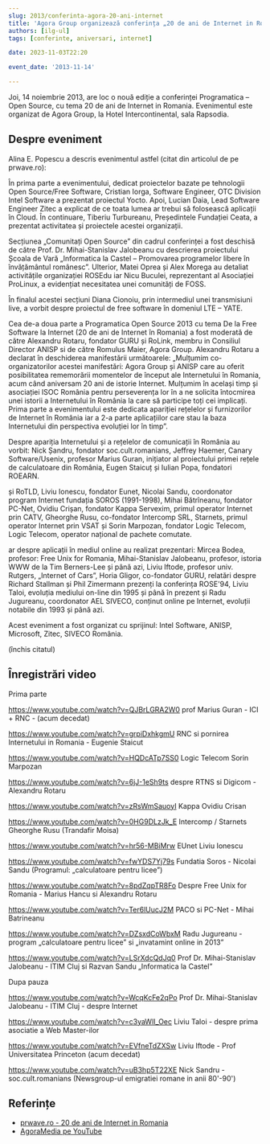```yaml
---
slug: 2013/conferinta-agora-20-ani-internet
title: 'Agora Group organizează conferința „20 de ani de Internet in Romania”'
authors: [ilg-ul]
tags: [conferinte, aniversari, internet]

date: 2023-11-03T22:20

event_date: '2013-11-14'

---
```


Joi, 14 noiembrie 2013, are loc o nouă ediție a conferinței
Programatica – Open Source, cu tema 20 de ani de Internet in Romania.
Evenimentul este organizat de Agora Group, la Hotel Intercontinental,
sala Rapsodia.

<!-- truncate -->

## Despre eveniment

Alina E. Popescu a descris evenimentul astfel (citat din articolul de pe prwave.ro):

În prima parte a evenimentului, dedicat proiectelor bazate pe tehnologii Open Source/Free Software, Cristian Iorga, Software Engineer, OTC Division Intel Software a prezentat proiectul Yocto. Apoi, Lucian Daia, Lead Software Engineer Zitec a explicat de ce toata lumea ar trebui să folosească aplicații în Cloud. În continuare, Tiberiu Turbureanu, Președintele Fundației Ceata, a prezentat activitatea și proiectele acestei organizații.

Secțiunea „Comunitați Open Source” din cadrul conferinței a fost deschisă de către Prof. Dr. Mihai-Stanislav Jalobeanu cu descrierea proiectului Școala de Vară „Informatica la Castel – Promovarea programelor libere în învățământul românesc”. Ulterior, Matei Oprea și Alex Morega au detaliat activitățile organizației ROSEdu iar Nicu Buculei, reprezentant al Asociației ProLinux, a evidențiat necesitatea unei comunități de FOSS.

În finalul acestei secțiuni Diana Cionoiu, prin intermediul unei transmisiuni live, a vorbit despre proiectul de free software în domeniul LTE – YATE.

Cea de-a doua parte a Programatica Open Source 2013 cu tema De la Free Software la Internet (20 de ani de Internet în Romania) a fost moderată de către Alexandru Rotaru, fondator GURU și RoLink, membru in Consiliul Director ANISP si de către Romulus Maier, Agora Group. Alexandru Rotaru a declarat în deschiderea manifestării următoarele: „Mulțumim co-organizatorilor acestei manifestări: Agora Group și ANISP care au oferit posibilitatea rememorării momentelor de început ale Internetului în Romania, acum când aniversam 20 ani de istorie Internet. Mulțumim în același timp și asociației ISOC România pentru perseverența lor în a ne solicita întocmirea unei istorii a Internetului în România la care să participe toți cei implicați. Prima parte a evenimentului este dedicata apariției rețelelor și furnizorilor de Internet în România iar a 2-a parte aplicațiilor care stau la baza Internetului din perspectiva evoluției lor în timp”.

Despre apariția Internetului și a rețelelor de comunicații în România au vorbit: Nick Șandru, fondator soc.cult.romanians, Jeffrey Haemer, Canary Software/Usenix, profesor Marius Guran, inițiator al proiectului primei rețele de calculatoare din România, Eugen Staicuț și Iulian Popa, fondatori ROEARN.

și RoTLD, Liviu Ionescu, fondator Eunet, Nicolai Sandu, coordonator program Internet fundația SOROS (1991-1998), Mihai Bătrîneanu, fondator PC-Net, Ovidiu Crișan, fondator Kappa Servexim, primul operator Internet prin CATV, Gheorghe Rusu, co-fondator Intercomp SRL, Starnets, primul operator Internet prin VSAT și Sorin Marpozan, fondator Logic Telecom, Logic Telecom, operator național de pachete comutate.

ar despre aplicații în mediul online au realizat prezentari: Mircea Bodea, profesor: Free Unix for Romania, Mihai-Stanislav Jalobeanu, profesor, istoria WWW de la Tim Berners-Lee și până azi, Liviu Iftode, profesor univ. Rutgers, „Internet of Cars”, Horia Gligor, co-fondator GURU, relatări despre Richard Stallman și Phil Zimermann prezenți la conferința ROSE'94, Liviu Taloi, evoluția mediului on-line din 1995 și până în prezent și Radu Jugureanu, coordonator AEL SIVECO, conținut online pe Internet, evoluții notabile din 1993 și până azi.

Acest eveniment a fost organizat cu sprijinul: Intel Software, ANISP, Microsoft, Zitec, SIVECO România.

(închis citatul)

## Înregistrări video

Prima parte

https://www.youtube.com/watch?v=QJBrLGRA2W0
prof Marius Guran - ICI + RNC - (acum decedat)

https://www.youtube.com/watch?v=grpiDxhkgmU
RNC si pornirea Internetului in Romania - Eugenie Staicut

https://www.youtube.com/watch?v=HQDcATp7SS0
Logic Telecom Sorin Marpozan

https://www.youtube.com/watch?v=6jJ-1eSh9ts
despre RTNS si Digicom - Alexandru Rotaru

https://www.youtube.com/watch?v=zRsWmSauoyI
Kappa Ovidiu Crisan

https://www.youtube.com/watch?v=0HG9DLzJk_E
Intercomp / Starnets Gheorghe Rusu (Trandafir Moisa)

https://www.youtube.com/watch?v=hr56-MBiMrw
EUnet Liviu Ionescu

https://www.youtube.com/watch?v=fwYDS7Yj79s
Fundatia Soros - Nicolai Sandu (Programul: „calculatoare pentru licee”)

https://www.youtube.com/watch?v=8pdZqpTR8Fo
Despre Free Unix for Romania - Marius Hancu si Alexandru Rotaru

https://www.youtube.com/watch?v=Ter6lUucJ2M
PACO si PC-Net - Mihai Batrineanu

https://www.youtube.com/watch?v=DZsxdCoWbxM
Radu Jugureanu - program „calculatoare pentru licee” si „invatamint online in 2013”

https://www.youtube.com/watch?v=LSrXdcQdJq0
Prof Dr. Mihai-Stanislav Jalobeanu - ITIM Cluj  si Razvan Sandu „Informatica la Castel”

Dupa pauza

https://www.youtube.com/watch?v=WcqKcFe2qPo
Prof Dr. Mihai-Stanislav Jalobeanu - ITIM Cluj  - despre Internet

https://www.youtube.com/watch?v=c3yaWlI_Oec
Liviu Taloi - despre prima asociatie a Web Master-ilor

https://www.youtube.com/watch?v=EVfneTdZXSw
Liviu Iftode - Prof Universitatea Princeton (acum decedat)

https://www.youtube.com/watch?v=uB3hp5T22XE
Nick Sandru - soc.cult.romanians  (Newsgroup-ul emigratiei romane in anii 80'-90')

## Referințe

- [prwave.ro - 20 de ani de Internet in Romania](https://www.prwave.ro/20-de-ani-de-internet-in-romania-evocati-la-programatica/)
- [AgoraMedia pe YouTube](https://www.youtube.com/@AgoraMEDIAsa/videos)
